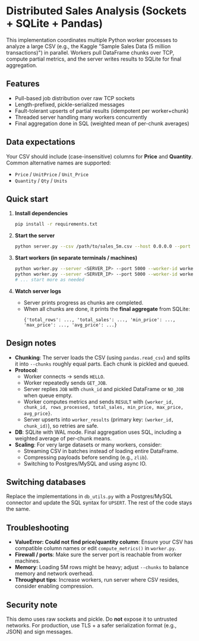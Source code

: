 # Distributed Sales Analysis (Sockets + SQLite + Pandas)

This implementation coordinates multiple Python worker processes to analyze a large CSV (e.g., the Kaggle "Sample Sales Data (5 million transactions)") in parallel. Workers pull DataFrame chunks over TCP, compute partial metrics, and the server writes results to SQLite for final aggregation.

## Features
- Pull-based job distribution over raw TCP sockets
- Length-prefixed, pickle-serialized messages
- Fault-tolerant upserts of partial results (idempotent per worker+chunk)
- Threaded server handling many workers concurrently
- Final aggregation done in SQL (weighted mean of per-chunk averages)

## Data expectations
Your CSV should include (case-insensitive) columns for **Price** and **Quantity**. Common alternative names are supported:
- `Price` / `UnitPrice` / `Unit_Price`
- `Quantity` / `Qty` / `Units`

## Quick start

1. **Install dependencies**
   ```bash
   pip install -r requirements.txt
   ```

2. **Start the server**
   ```bash
   python server.py --csv /path/to/sales_5m.csv --host 0.0.0.0 --port 5000 --chunks 200 --db results.sqlite
   ```

3. **Start workers (in separate terminals / machines)**
   ```bash
   python worker.py --server <SERVER_IP> --port 5000 --worker-id worker-1
   python worker.py --server <SERVER_IP> --port 5000 --worker-id worker-2
   # ... start more as needed
   ```

4. **Watch server logs**
   - Server prints progress as chunks are completed.
   - When all chunks are done, it prints the **final aggregate** from SQLite:
     ```
     {'total_rows': ..., 'total_sales': ..., 'min_price': ..., 'max_price': ..., 'avg_price': ...}
     ```

## Design notes

- **Chunking**: The server loads the CSV (using `pandas.read_csv`) and splits it into `--chunks` roughly equal parts. Each chunk is pickled and queued.
- **Protocol**:
  - Worker connects → sends `HELLO`.
  - Worker repeatedly sends `GET_JOB`.
  - Server replies `JOB` with `chunk_id` and pickled DataFrame or `NO_JOB` when queue empty.
  - Worker computes metrics and sends `RESULT` with `{worker_id, chunk_id, rows_processed, total_sales, min_price, max_price, avg_price}`.
  - Server upserts into `worker_results` (primary key: `(worker_id, chunk_id)`), so retries are safe.
- **DB**: SQLite with WAL mode. Final aggregation uses SQL, including a weighted average of per-chunk means.
- **Scaling**: For very large datasets or many workers, consider:
  - Streaming CSV in batches instead of loading entire DataFrame.
  - Compressing payloads before sending (e.g., `zlib`).
  - Switching to Postgres/MySQL and using async IO.

## Switching databases
Replace the implementations in `db_utils.py` with a Postgres/MySQL connector and update the SQL syntax for `UPSERT`. The rest of the code stays the same.

## Troubleshooting
- **ValueError: Could not find price/quantity column**: Ensure your CSV has compatible column names or edit `compute_metrics()` in `worker.py`.
- **Firewall / ports**: Make sure the server port is reachable from worker machines.
- **Memory**: Loading 5M rows might be heavy; adjust `--chunks` to balance memory and network overhead.
- **Throughput tips**: Increase workers, run server where CSV resides, consider enabling compression.

## Security note
This demo uses raw sockets and pickle. Do **not** expose it to untrusted networks. For production, use TLS + a safer serialization format (e.g., JSON) and sign messages.
